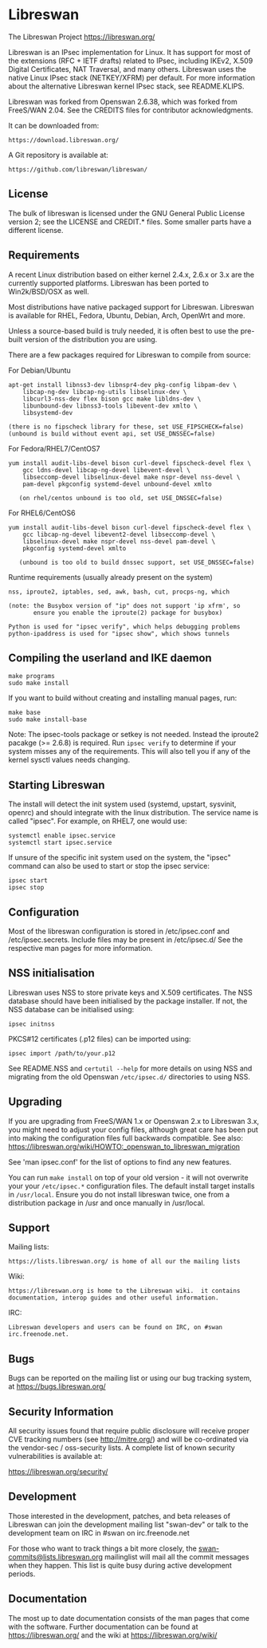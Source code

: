 # Libreswan
The Libreswan Project   https://libreswan.org/

Libreswan is an IPsec implementation for Linux. It has support for most
of the extensions (RFC + IETF drafts) related to IPsec, including
IKEv2, X.509 Digital Certificates, NAT Traversal, and many others.
Libreswan uses the native Linux IPsec stack (NETKEY/XFRM) per default.
For more information about the alternative Libreswan kernel IPsec stack,
see README.KLIPS.

Libreswan was forked from Openswan 2.6.38, which was forked from
FreeS/WAN 2.04. See the CREDITS files for contributor acknowledgments.

It can be downloaded from:

    https://download.libreswan.org/

A Git repository is available at:

    https://github.com/libreswan/libreswan/

## License
The bulk of libreswan is licensed under the GNU General Public License
version 2; see the LICENSE and CREDIT.* files. Some smaller parts have
a different license.

## Requirements
A recent Linux distribution based on either kernel 2.4.x, 2.6.x or 3.x
are the currently supported platforms. Libreswan has been ported to
Win2k/BSD/OSX as well.

Most distributions have native packaged support for Libreswan. Libreswan is
available for RHEL, Fedora, Ubuntu, Debian, Arch, OpenWrt and more.

Unless a source-based build is truly needed,  it is often best to use
the pre-built version of the distribution you are using.

There are a few packages required for Libreswan to compile from source:

For Debian/Ubuntu

	apt-get install libnss3-dev libnspr4-dev pkg-config libpam-dev \
		libcap-ng-dev libcap-ng-utils libselinux-dev \
		libcurl3-nss-dev flex bison gcc make libldns-dev \
		libunbound-dev libnss3-tools libevent-dev xmlto \
		libsystemd-dev

	(there is no fipscheck library for these, set USE_FIPSCHECK=false)
	(unbound is build without event api, set USE_DNSSEC=false)

For Fedora/RHEL7/CentOS7

	yum install audit-libs-devel bison curl-devel fipscheck-devel flex \
		gcc ldns-devel libcap-ng-devel libevent-devel \
		libseccomp-devel libselinux-devel make nspr-devel nss-devel \
		pam-devel pkgconfig systemd-devel unbound-devel xmlto

       (on rhel/centos unbound is too old, set USE_DNSSEC=false)

For RHEL6/CentOS6

	yum install audit-libs-devel bison curl-devel fipscheck-devel flex \
		gcc libcap-ng-devel libevent2-devel libseccomp-devel \
		libselinux-devel make nspr-devel nss-devel pam-devel \
		pkgconfig systemd-devel xmlto

       (unbound is too old to build dnssec support, set USE_DNSSEC=false)

Runtime requirements (usually already present on the system)

	nss, iproute2, iptables, sed, awk, bash, cut, procps-ng, which

	(note: the Busybox version of "ip" does not support 'ip xfrm', so
	       ensure you enable the iproute(2) package for busybox)

	Python is used for "ipsec verify", which helps debugging problems
	python-ipaddress is used for "ipsec show", which shows tunnels

## Compiling the userland and IKE daemon

    make programs
    sudo make install

If you want to build without creating and installing manual pages, run:

    make base
    sudo make install-base

Note: The ipsec-tools package or setkey is not needed. Instead the iproute2
pacakge (>= 2.6.8) is required. Run `ipsec verify` to determine if your
system misses any of the requirements. This will also tell you if any of
the kernel sysctl values needs changing.

## Starting Libreswan
The install will detect the init system used (systemd, upstart, sysvinit,
openrc) and should integrate with the linux distribution. The service
name is called "ipsec".  For example, on RHEL7, one would use:

    systemctl enable ipsec.service
    systemctl start ipsec.service

If unsure of the specific init system used on the system, the "ipsec"
command can also be used to start or stop the ipsec service:

    ipsec start
    ipsec stop

## Configuration
Most of the libreswan configuration is stored in /etc/ipsec.conf and
/etc/ipsec.secrets. Include files may be present in /etc/ipsec.d/
See the respective man pages for more information.

## NSS initialisation
Libreswan uses NSS to store private keys and X.509 certificates. The NSS
database should have been initialised by the package installer. If not,
the NSS database can be initialised using:

    ipsec initnss

PKCS#12 certificates (.p12 files) can be imported using:

    ipsec import /path/to/your.p12

See README.NSS and `certutil --help` for more details on using NSS and
migrating from the old Openswan `/etc/ipsec.d/` directories to using NSS.

## Upgrading
If you are upgrading from FreeS/WAN 1.x or Openswan 2.x to Libreswan 3.x,
you might need to adjust your config files, although great care has been
put into making the configuration files full backwards compatible. See
also: https://libreswan.org/wiki/HOWTO:_openswan_to_libreswan_migration

See 'man ipsec.conf' for the list of options to find any new features.

You can run `make install` on top of your old version - it will not
overwrite your your `/etc/ipsec.*` configuration files. The default install
target installs in `/usr/local`. Ensure you do not install libreswan twice,
one from a distribution package in /usr and once manually in /usr/local.

## Support

Mailing lists:

    https://lists.libreswan.org/ is home of all our the mailing lists

Wiki:

    https://libreswan.org is home to the Libreswan wiki.  it contains
    documentation, interop guides and other useful information.

IRC:

    Libreswan developers and users can be found on IRC, on #swan
    irc.freenode.net.

## Bugs
Bugs can be reported on the mailing list or using our bug tracking system,
at https://bugs.libreswan.org/

## Security Information
All security issues found that require public disclosure will
receive proper CVE tracking numbers (see http://mitre.org/) and
will be co-ordinated via the vendor-sec / oss-security lists. A
complete list of known security vulnerabilities is available at:

https://libreswan.org/security/

## Development
Those interested in the development, patches, and beta releases of
Libreswan can join the development mailing list "swan-dev" or talk to the
development team on IRC in #swan on irc.freenode.net

For those who want to track things a bit more closely, the
swan-commits@lists.libreswan.org mailinglist will mail all the commit
messages when they happen. This list is quite busy during active
development periods.

## Documentation
The most up to date documentation consists of the man pages that come
with the software. Further documentation can be found at https://libreswan.org/
and the wiki at https://libreswan.org/wiki/

